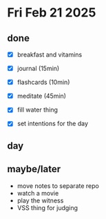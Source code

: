 # Fri Feb 21 2025

## done
- [x] breakfast and vitamins 
- [x] journal (15min)
- [x] flashcards (10min)
- [x] meditate (45min)
- [x] fill water thing
- [x] set intentions for the day


## day



## maybe/later
- move notes to separate repo
- watch a movie 
- play the witness
- VSS thing for judging